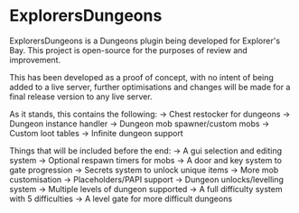 # ExplorersDungeons

ExplorersDungeons is a Dungeons plugin being developed for Explorer's Bay.
This project is open-source for the purposes of review and improvement.

This has been developed as a proof of concept, with no intent of being added
to a live server, further optimisations and changes will be made for a
final release version to any live server.

As it stands, this contains the following:
  -> Chest restocker for dungeons
  -> Dungeon instance handler
  -> Dungeon mob spawner/custom mobs
  -> Custom loot tables
  -> Infinite dungeon support
  
Things that will be included before the end:
  -> A gui selection and editing system
  -> Optional respawn timers for mobs
  -> A door and key system to gate progression
  -> Secrets system to unlock unique items
  -> More mob customisation
  -> Placeholders/PAPI support
  -> Dungeon unlocks/levelling system
  -> Multiple levels of dungeon supported
  -> A full difficulty system with 5 difficulties
  -> A level gate for more difficult dungeons
